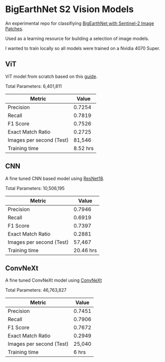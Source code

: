 # BigEarthNet S2 Vision Models

An experimental repo for classifiying  [BigEarthNet with Sentinel-2 Image Patches](https://bigearth.net/). 

Used as a learning resource for building a selection of image models.

I wanted to train locally so all models were trained on a Nvidia 4070 Super.

## ViT
ViT model from scratch based on this [guide](https://comsci.blog/posts/vit).

Total Parameters: 6,401,811

| Metric | Value |
|--------|-------|
| Precision | 0.7254 |
| Recall | 0.7819 |
| F1 Score | 0.7526 |
| Exact Match Ratio | 0.2725 |
| Images per second (Test) | 81,546 |
| Training time | 8.52 hrs |

## CNN
A fine tuned CNN based model using [ResNet18](https://pytorch.org/vision/main/models/generated/torchvision.models.resnet18.html). 

Total Parameters: 10,506,195

| Metric | Value |
|--------|-------|
| Precision | 0.7946 |
| Recall | 0.6919 |
| F1 Score | 0.7397 |
| Exact Match Ratio | 0.2881 |
| Images per second (Test) | 57,467 |
| Training time | 20.46 hrs |

## ConvNeXt
A fine tuned ConvNeXt model using [ConvNeXt](https://pytorch.org/vision/main/models/convnext.html)

Total Parameters: 46,763,827

| Metric | Value |
|--------|-------|
| Precision | 0.7451 |
| Recall | 0.7906 |
| F1 Score | 0.7672 |
| Exact Match Ratio | 0.2949 |
| Images per second (Test) | 25,040 |
| Training time | 6 hrs |
